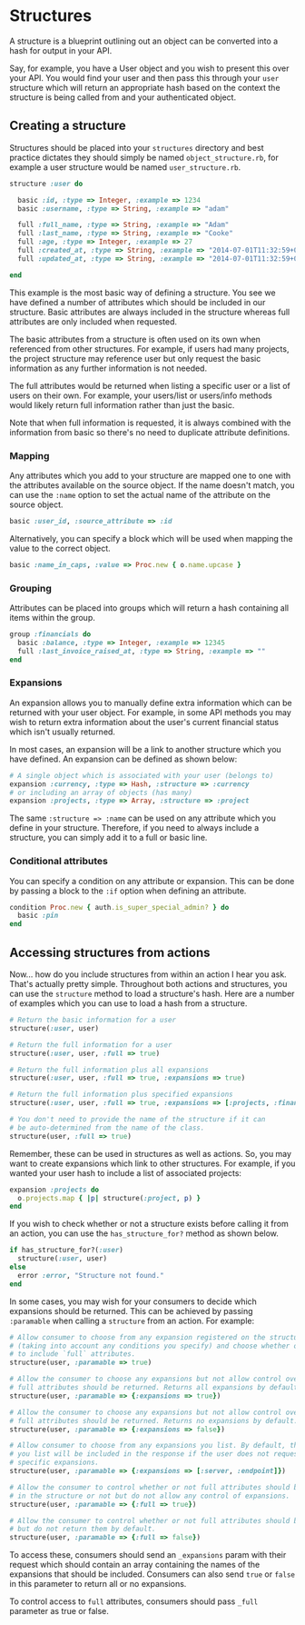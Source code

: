 # Structures

A structure is a blueprint outlining out an object can be converted into a hash
for output in your API.

Say, for example, you have a User object and you wish to present this over your
API. You would find your user and then pass this through your `user` structure
which will return an appropriate hash based on the context the structure is
being called from and your authenticated object.

## Creating a structure

Structures should be placed into your `structures` directory and best practice
dictates they should simply be named `object_structure.rb`, for example a user structure
would be named `user_structure.rb`.

```ruby
structure :user do

  basic :id, :type => Integer, :example => 1234
  basic :username, :type => String, :example => "adam"

  full :full_name, :type => String, :example => "Adam"
  full :last_name, :type => String, :example => "Cooke"
  full :age, :type => Integer, :example => 27
  full :created_at, :type => String, :example => "2014-07-01T11:32:59+01:00"
  full :updated_at, :type => String, :example => "2014-07-01T11:32:59+01:00"

end
```

This example is the most basic way of defining a structure. You see we have defined
a number of attributes which should be included in our structure. Basic attributes are
always included in the structure whereas full attributes are only included when requested.

The basic attributes from a structure is often used on its own when referenced
from other structures. For example, if users had many projects, the project
structure may reference user but only request the basic information as any further
information is not needed.

The full attributes would be returned when listing a specific user or a list
of users on their own. For example, your users/list or users/info methods would
likely return full information rather than just the basic.

Note that when full information is requested, it is always combined with the
information from basic so there's no need to duplicate attribute definitions.

### Mapping

Any attributes which you add to your structure are mapped one to one with the attributes
available on the source object. If the name doesn't match, you can use the `:name`
option to set the actual name of the attribute on the source object.

```ruby
basic :user_id, :source_attribute => :id
```

Alternatively, you can specify a block which will be used when mapping the value to the
correct object.

```ruby
basic :name_in_caps, :value => Proc.new { o.name.upcase }
```

### Grouping

Attributes can be placed into groups which will return a hash containing all items
within the group.

```ruby
group :financials do
  basic :balance, :type => Integer, :example => 12345
  full :last_invoice_raised_at, :type => String, :example => ""
end
```

### Expansions

An expansion allows you to manually define extra information which can be
returned with your user object. For example, in some API methods you may wish
to return extra information about the user's current financial status which
isn't usually returned.

In most cases, an expansion will be a link to another structure which you have
defined. An expansion can be defined as shown below:

```ruby
# A single object which is associated with your user (belongs to)
expansion :currency, :type => Hash, :structure => :currency
# or including an array of objects (has many)
expansion :projects, :type => Array, :structure => :project
```

The same `:structure => :name` can be used on any attribute which you define in your
structure. Therefore, if you need to always include a structure, you can simply
add it to a full or basic line.

### Conditional attributes

You can specify a condition on any attribute or expansion. This can be done by passing
a block to the `:if` option when defining an attribute.

```ruby
condition Proc.new { auth.is_super_special_admin? } do
  basic :pin
end
```

## Accessing structures from actions

Now... how do you include structures from within an action I hear you ask.
That's actually pretty simple. Throughout both actions and structures, you can
use the `structure` method to load a structure's hash. Here are a number of
examples which you can use to load a hash from a structure.

```ruby
# Return the basic information for a user
structure(:user, user)

# Return the full information for a user
structure(:user, user, :full => true)

# Return the full information plus all expansions
structure(:user, user, :full => true, :expansions => true)

# Return the full information plus specified expansions
structure(:user, user, :full => true, :expansions => [:projects, :financials])

# You don't need to provide the name of the structure if it can
# be auto-determined from the name of the class.
structure(user, :full => true)
```

Remember, these can be used in structures as well as actions. So, you may
want to create expansions which link to other structures. For example, if you
wanted your user hash to include a list of associated projects:

```ruby
expansion :projects do
  o.projects.map { |p| structure(:project, p) }
end
```

If you wish to check whether or not a structure exists before calling it from
an action, you can use the `has_structure_for?` method as shown below.

```ruby
if has_structure_for?(:user)
  structure(:user, user)
else
  error :error, "Structure not found."
end
```

In some cases, you may wish for your consumers to decide which expansions
should be returned. This can be achieved by passing `:paramable` when calling
a `structure` from an action. For example:

```ruby
# Allow consumer to choose from any expansion registered on the structure.
# (taking into account any conditions you specify) and choose whether or not
# to include `full` attributes.
structure(user, :paramable => true)

# Allow the consumer to choose any expansions but not allow control over whether
# full attributes should be returned. Returns all expansions by default.
structure(user, :paramable => {:expansions => true})

# Allow the consumer to choose any expansions but not allow control over whether
# full attributes should be returned. Returns no expansions by default.
structure(user, :paramable => {:expansions => false})

# Allow consumer to choose from any expansions you list. By default, the items
# you list will be included in the response if the user does not request any
# specific expansions.
structure(user, :paramable => {:expansions => [:server, :endpoint]})

# Allow the consumer to control whether or not full attributes should be returned
# in the structure or not but do not allow any control of expansions.
structure(user, :paramable => {:full => true})

# Allow the consumer to control whether or not full attributes should be returned
# but do not return them by default.
structure(user, :paramable => {:full => false})
```

To access these, consumers should send an `_expansions` param with their request which
should contain an array containing the names of the expansions that should be
included. Consumers can also send `true` or `false` in this parameter to return
all or no expansions.

To control access to `full` attributes, consumers should pass `_full` parameter
as true or false.
